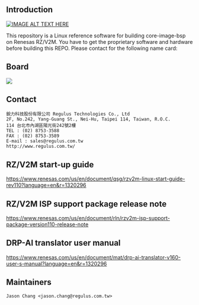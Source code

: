 ## Introduction

[![IMAGE ALT TEXT HERE](https://img.youtube.com/vi/TzaTyqkk9OA/0.jpg)](https://youtu.be/TzaTyqkk9OA)

This repository is a Linux reference software for building core-image-bsp on Renesas RZ/V2M. 
You have to get the proprietary software and hardware before building this REPO. Please contact for the following name card: 

## Board

<img src="https://renesas.info/w/images/2/29/RZV2M_EVK.jpg" />

## Contact

```
銳力科技股份有限公司 Regulus Technologies Co., Ltd  
2F, No.242, Yang-Guang St., Nei-Hu, Taipei 114, Taiwan, R.O.C.  
114 台北市內湖區陽光街242號2樓  
TEL : (02) 8753-3588  
FAX : (02) 8753-3589  
E-mail : sales@regulus.com.tw  
http://www.regulus.com.tw/  
```

## RZ/V2M start-up guide

https://www.renesas.com/us/en/document/qsg/rzv2m-linux-start-guide-rev110?language=en&r=1320296

## RZ/V2M ISP support package release note

https://www.renesas.com/us/en/document/rln/rzv2m-isp-support-package-version110-release-note


## DRP-AI translator user manual

https://www.renesas.com/us/en/document/mat/drp-ai-translator-v160-user-s-manual?language=en&r=1320296


Maintainers
-------------------------

```
Jason Chang <jason.chang@regulus.com.tw>
```



